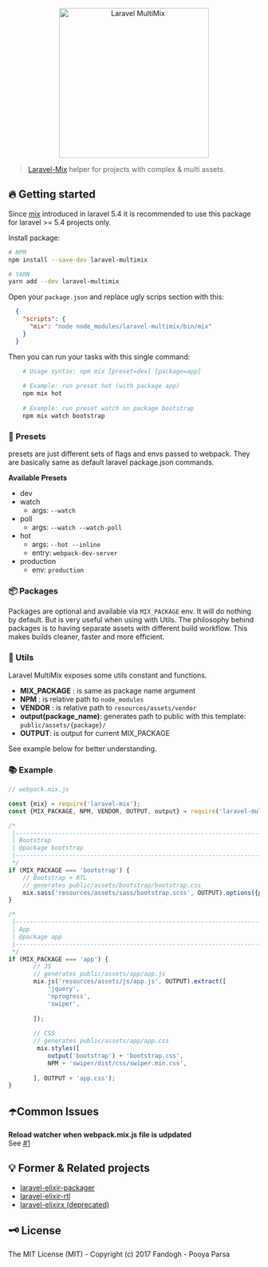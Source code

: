 <p align="center">
<a href="#">
    <img src="https://github.com/ferling/laravel-multimix/raw/master/banner.png" width="300px" alt="Laravel MultiMix">
</a>
<br>
<a href="https://www.npmjs.com/package/@ferling/laravel-multimix">
    <img alt="" src="https://img.shields.io/npm/v/@ferling/laravel-multimix.svg?style=flat-square">
</a>
</p>

> [Laravel-Mix](https://github.com/JeffreyWay/laravel-mix) helper for projects with complex & multi assets.

## 🔥 Getting started
Since [mix](https://laravel.com/docs/5.4/mix) introduced in laravel 5.4 it is recommended to use this package for laravel >= 5.4 projects only.

Install package:

```bash
# NPM
npm install --save-dev laravel-multimix

# YARN
yarn add --dev laravel-multimix
```

Open your `package.json` and replace ugly scrips section with this:

```json
  {
    "scripts": {
      "mix": "node node_modules/laravel-multimix/bin/mix"
    }
  }
```

Then you can run your tasks with this single command: 

```bash
    # Usage syntax: npm mix [preset=dev] [package=app]
    
    # Example: run preset hot (with package app)
    npm mix hot
    
    # Example: run preset watch on package bootstrap
    npm mix watch bootstrap
```

### 🎌 Presets
presets are just different sets of flags and envs passed to webpack.
They are basically same as default laravel package.json commands.

**Available Presets**

- dev
- watch
    - args: `--watch`
- poll
    - args: `--watch --watch-poll`
- hot
    - args: `--hot --inline`
    - entry: `webpack-dev-server`
- production
    - env: `production`
    
### 📦 Packages
Packages are optional and available via `MIX_PACKAGE` env. It will do nothing by default. 
But is very useful when using with Utils.
The philosophy behind packages is to having separate assets with different build workflow.
This makes builds cleaner, faster and more efficient.
 
### 💁 Utils
Laravel MultiMix exposes some utils constant and functions.

- **MIX_PACKAGE** : is same as package name argument
- **NPM** : is relative path to `node_modules`
- **VENDOR** : is relative path to `resources/assets/vendor`
- **output(package_name)**: generates path to public with this template: `public/assets/{package}/`  
- **OUTPUT**: is output for current MIX_PACKAGE

See example below for better understanding.

### 📚 Example

```js
// webpack.mix.js

const {mix} = require('laravel-mix');
const {MIX_PACKAGE, NPM, VENDOR, OUTPUT, output} = require('laravel-multimix');

/*
 |--------------------------------------------------------------------------
 | Bootstrap
 | @package bootstrap
 |--------------------------------------------------------------------------
 */
if (MIX_PACKAGE === 'bootstrap') {
    // Bootstrap + RTL
    // generates public/assets/bootstrap/bootstrap.css
    mix.sass('resources/assets/sass/bootstrap.scss', OUTPUT).options({postCss: [require('postcss-rtl')()]});
}

/*
 |--------------------------------------------------------------------------
 | App
 | @package app
 |--------------------------------------------------------------------------
 */
if (MIX_PACKAGE === 'app') {
       // JS
       // generates public/assets/app/app.js
       mix.js('resources/assets/js/app.js', OUTPUT).extract([
           'jquery',
           'nprogress',
           'swiper',
           
       ]);
   
       // CSS
       // generates public/assets/app/app.css
        mix.styles([
           output('bootstrap') + 'bootstrap.css',
           NPM + 'swiper/dist/css/swiper.min.css',
           
       ], OUTPUT + 'app.css');
}
```

## ☂️Common Issues

**Reload watcher when webpack.mix.js file is udpdated**    
See [#1](https://github.com/fandogh/laravel-multimix/issues/1)

## 💡 Former & Related projects

- [laravel-elixir-packager](https://github.com/pi0/laravel-elixir-packager)
- [laravel-elixir-rtl](https://github.com/pi0/laravel-elixir-rtl)
- [laravel-elixirx (deprecated)](https://github.com/pi0/laravel-elixirx)

## 🗝 License
The MIT License (MIT) - Copyright (c) 2017 Fandogh - Pooya Parsa

